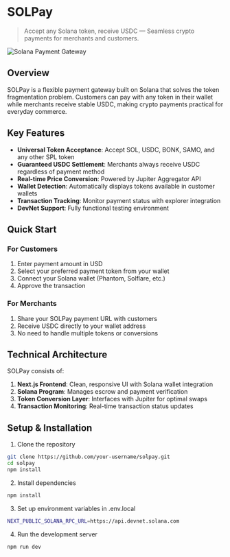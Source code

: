 # SOLPay

> Accept any Solana token, receive USDC — Seamless crypto payments for merchants and customers.

![Solana Payment Gateway](https://img.shields.io/badge/SOLPay-Payment_Gateway-00FFBD)

## Overview

SOLPay is a flexible payment gateway built on Solana that solves the token fragmentation problem. Customers can pay with any token in their wallet while merchants receive stable USDC, making crypto payments practical for everyday commerce.

## Key Features

- **Universal Token Acceptance**: Accept SOL, USDC, BONK, SAMO, and any other SPL token
- **Guaranteed USDC Settlement**: Merchants always receive USDC regardless of payment method
- **Real-time Price Conversion**: Powered by Jupiter Aggregator API
- **Wallet Detection**: Automatically displays tokens available in customer wallets
- **Transaction Tracking**: Monitor payment status with explorer integration
- **DevNet Support**: Fully functional testing environment

## Quick Start

### For Customers
1. Enter payment amount in USD
2. Select your preferred payment token from your wallet
3. Connect your Solana wallet (Phantom, Solflare, etc.)
4. Approve the transaction

### For Merchants
1. Share your SOLPay payment URL with customers
2. Receive USDC directly to your wallet address
3. No need to handle multiple tokens or conversions

## Technical Architecture

SOLPay consists of:

1. **Next.js Frontend**: Clean, responsive UI with Solana wallet integration
2. **Solana Program**: Manages escrow and payment verification
3. **Token Conversion Layer**: Interfaces with Jupiter for optimal swaps
4. **Transaction Monitoring**: Real-time transaction status updates

## Setup & Installation

1. Clone the repository
```bash
git clone https://github.com/your-username/solpay.git
cd solpay
npm install
```

2. Install dependencies
```bash
npm install
```

3. Set up environment variables in .env.local
```bash
NEXT_PUBLIC_SOLANA_RPC_URL=https://api.devnet.solana.com
```

4. Run the development server
```bash
npm run dev
```